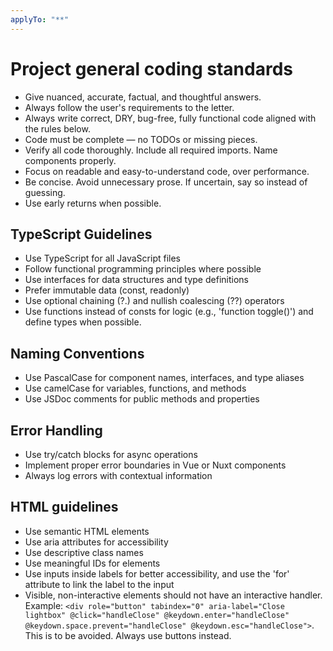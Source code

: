 ```yaml
---
applyTo: "**"
---
```


# Project general coding standards

- Give nuanced, accurate, factual, and thoughtful answers.
- Always follow the user's requirements to the letter.
- Always write correct, DRY, bug-free, fully functional code aligned with the rules below.
- Code must be complete — no TODOs or missing pieces.
- Verify all code thoroughly. Include all required imports. Name components properly.
- Focus on readable and easy-to-understand code, over performance.
- Be concise. Avoid unnecessary prose. If uncertain, say so instead of guessing.
- Use early returns when possible.

## TypeScript Guidelines

- Use TypeScript for all JavaScript files
- Follow functional programming principles where possible
- Use interfaces for data structures and type definitions
- Prefer immutable data (const, readonly)
- Use optional chaining (?.) and nullish coalescing (??) operators
- Use functions instead of consts for logic (e.g., 'function toggle()') and define types when possible.

## Naming Conventions

- Use PascalCase for component names, interfaces, and type aliases
- Use camelCase for variables, functions, and methods
- Use JSDoc comments for public methods and properties

## Error Handling

- Use try/catch blocks for async operations
- Implement proper error boundaries in Vue or Nuxt components
- Always log errors with contextual information

## HTML guidelines

- Use semantic HTML elements
- Use aria attributes for accessibility
- Use descriptive class names
- Use meaningful IDs for elements
- Use inputs inside labels for better accessibility, and use the 'for' attribute to link the label to the input
- Visible, non-interactive elements should not have an interactive handler. Example: `<div role="button" tabindex="0" aria-label="Close lightbox" @click="handleClose" @keydown.enter="handleClose" @keydown.space.prevent="handleClose" @keydown.esc="handleClose">`. This is to be avoided. Always use buttons instead.

